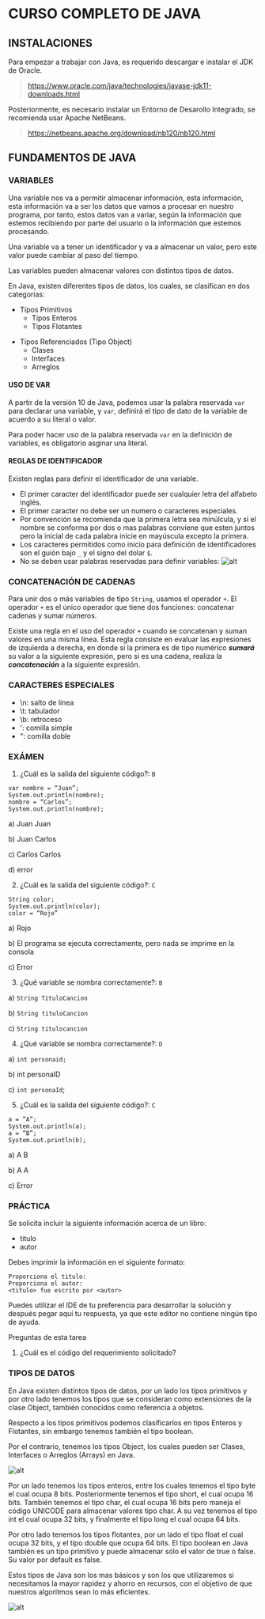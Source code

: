 # CURSO COMPLETO DE JAVA

## INSTALACIONES

Para empezar a trabajar con Java, es requerido descargar e instalar el JDK de Oracle.

> https://www.oracle.com/java/technologies/javase-jdk11-downloads.html

Posteriormente, es necesario instalar un Entorno de Desarollo Integrado, se recomienda usar Apache NetBeans.

> https://netbeans.apache.org/download/nb120/nb120.html

## FUNDAMENTOS DE JAVA

### VARIABLES

Una variable nos va a permitir almacenar información, esta información, esta información va a ser los datos que vamos a procesar en nuestro programa, por tanto, estos datos van a variar, según la información que estemos recibiendo por parte del usuario o la información que estemos procesando.

Una variable va a tener un identificador y va a almacenar un valor, pero este valor puede cambiar al paso del tiempo.

Las variables pueden almacenar valores con distintos tipos de datos.

En Java, existen diferentes tipos de datos, los cuales, se clasifican en dos categorias:

- Tipos Primitivos
  - Tipos Enteros
  - Tipos Flotantes

* Tipos Referenciados (Tipo Object)
  - Clases
  - Interfaces
  - Arreglos

#### USO DE VAR

A partir de la versión 10 de Java, podemos usar la palabra reservada `var` para declarar una variable, y `var`, definirá el tipo de dato de la variable de acuerdo a su literal o valor.

Para poder hacer uso de la palabra reservada `var` en la definición de variables, es obligatorio asginar una literal.

#### REGLAS DE IDENTIFICADOR

Existen reglas para definir el identificador de una variable.

* El primer caracter del identificador puede ser cualquier letra del alfabeto inglés.
* El primer caracter no debe ser un numero o caracteres especiales.
* Por convención se recomienda que la primera letra sea minúlcula, y si el nombre se conforma por dos o mas palabras conviene que esten juntos pero la inicial de cada palabra inicie en mayúscula excepto la primera.
* Los caracteres permitidos como inicio para definición de identificadores son el guión bajo `_` y el signo del dolar `$`.
* No se deben usar palabras reservadas para definir variables:
  ![alt](palabras_reservadas.png)

### CONCATENACIÓN DE CADENAS

Para unir dos o más variables de tipo `String`, usamos el operador `+`. El operador `+` es el único operador que tiene dos funciones: concatenar cadenas y sumar números.

Existe una regla en el uso del operador `+` cuando se concatenan y suman valores en una misma línea. Esta regla consiste en evaluar las expresiones de izquierda a derecha, en donde si la primera es de tipo numérico ***sumará*** su valor a la siguiente expresión, pero si es una cadena, realiza la ***concatenación*** a la siguiente expresión.

### CARACTERES ESPECIALES

* \n: salto de línea
* \t: tabulador
* \b: retroceso
* \': comilla simple
* \": comilla doble

### EXÁMEN

1. ¿Cuál es la salida del siguiente código?: `B`
  
  ~~~
  var nombre = “Juan”;
  System.out.println(nombre);
  nombre = “Carlos”;
  System.out.println(nombre);
  ~~~

  a)  Juan
      Juan

  b)  Juan
      Carlos

  c)  Carlos
      Carlos

  d)  error

2. ¿Cuál es la salida del siguiente código?: `C`
  
  ~~~
  String color;
  System.out.println(color);
  color = “Rojo”
  ~~~

  a)  Rojo

  b)  El programa se ejecuta correctamente, pero nada se imprime en la consola

  c)  Error

3. ¿Qué variable se nombra correctamente?: `B`
  
  a)  `String TituloCancion`

  b)  `String tituloCancion`

  c)  `String titulocancion`

4. ¿Qué variable se nombra correctamente?: `D`

a) `int personaid;`

b) int personaID

c) `int personaId`;

5. ¿Cuál es la salida del siguiente código?: `C`
  
  ~~~
  a = “A”;
  System.out.println(a);
  a = “B”;
  System.out.println(b);
  ~~~

  a)  A
      B

  b)  A
      A

  c)  Error

### PRÁCTICA

Se solicita incluir la siguiente información acerca de un libro:

* titulo
* autor

Debes imprimir la información en el siguiente formato:

  ~~~
  Proporciona el titulo:
  Proporciona el autor:
  <titulo> fue escrito por <autor>
  ~~~

Puedes utilizar el IDE de tu preferencia para desarrollar la solución y después pegar aquí tu respuesta, ya que este editor no contiene ningún tipo de ayuda.

Preguntas de esta tarea
1. ¿Cuál es el código del requerimiento solicitado?

### TIPOS DE DATOS

En Java existen distintos tipos de datos, por un lado los tipos primitivos y por otro lado tenemos los tipos que se consideran como extensiones de la clase Object, también conocidos como referencia a objetos.

Respecto a los tipos primitivos podemos clasificarlos en tipos Enteros y Flotantes, sin embargo tenemos también el tipo boolean.

Por el contrario, tenemos los tipos Object, los cuales pueden ser Clases,
Interfaces o Arreglos (Arrays) en Java.

![alt](tipos_datos.png)

Por un lado tenemos los tipos enteros, entre los cuales tenemos el tipo byte el cual ocupa 8 bits. Posteriormente tenemos el tipo short, el cual ocupa 16 bits. También tenemos el tipo char, el cual ocupa 16 bits pero maneja el código UNICODE para almacenar valores tipo char. A su vez tenemos el tipo int el cual ocupa 32 bits, y finalmente el tipo long el cual ocupa 64 bits.

Por otro lado tenemos los tipos flotantes, por un lado el tipo float el cual ocupa 32 bits, y el tipo double que ocupa 64 bits. El tipo boolean en Java también es un tipo primitivo y puede almacenar sólo el valor de true o false. Su valor por default es false.

Estos tipos de Java son los mas básicos y son los que utilizaremos si necesitamos la mayor rapidez y ahorro en recursos, con el objetivo de que nuestros algoritmos sean lo más eficientes. 

![alt](tipos_primitivos_tamanios.png)

